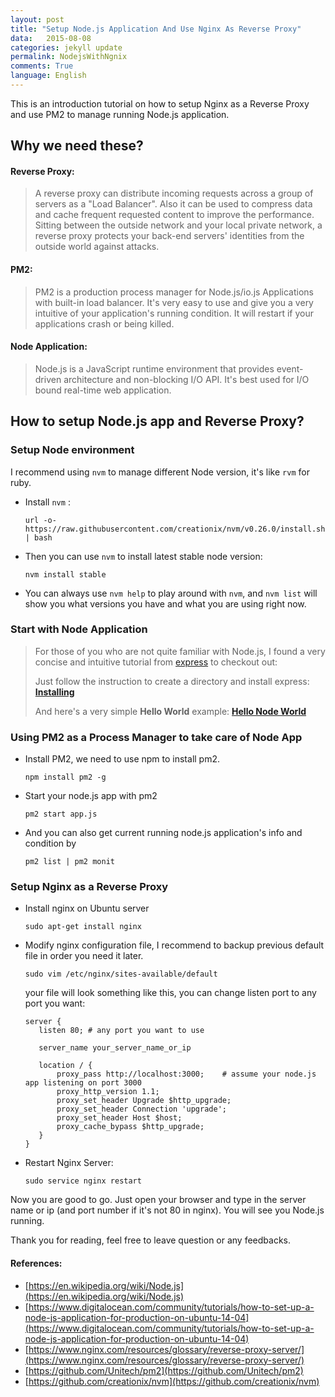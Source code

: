 ```yaml
---
layout: post
title: "Setup Node.js Application And Use Nginx As Reverse Proxy"
data:   2015-08-08
categories: jekyll update
permalink: NodejsWithNgnix
comments: True
language: English
---
```


This is an introduction tutorial on how to setup Nginx as a Reverse Proxy and use PM2 to manage running Node.js application.


## Why we need these?

#### Reverse Proxy:

>A reverse proxy can distribute incoming requests across a group of servers as a "Load Balancer".
>Also it can be used to compress data and cache frequent requested content to improve the performance.
>Sitting between the outside network and your local private network, a reverse proxy
>protects your back-end servers' identities from the outside world against attacks.

#### PM2:

>PM2 is a production process manager for Node.js/io.js Applications with built-in load balancer.
>It's very easy to use and give you a very intuitive of your application's running condition. It will restart if your applications crash or being killed.

#### Node Application:

>Node.js is a JavaScript runtime environment that provides event-driven architecture and non-blocking I/O API. It's best used for I/O bound real-time web application.


## How to setup Node.js app and Reverse Proxy?

### Setup Node environment

I recommend using `nvm` to manage different Node version, it's like `rvm` for ruby.

- Install `nvm` :

      url -o- https://raw.githubusercontent.com/creationix/nvm/v0.26.0/install.sh | bash

- Then you can use `nvm` to install latest stable node version:

      nvm install stable

- You can always use `nvm help` to play around with `nvm`, and `nvm list` will show you what versions you have and what you are using right now.

### Start with Node Application

>For those of you who are not quite familiar with Node.js, I found a very concise and intuitive tutorial from [express](http://expressjs.com) to checkout out:
>
>Just follow the instruction to create a directory and install express: **[Installing](http://expressjs.com/starter/installing.html)**
>
>And here's a very simple **Hello World** example: **[Hello Node World](http://expressjs.com/starter/hello-world.html)**

### Using PM2 as a Process Manager to take care of Node App

- Install PM2, we need to use npm to install pm2.

      npm install pm2 -g

- Start your node.js app with pm2

      pm2 start app.js

- And you can also get current running node.js application's info and condition by

      pm2 list | pm2 monit

### Setup Nginx as a Reverse Proxy

- Install nginx on Ubuntu server

      sudo apt-get install nginx

- Modify nginx configuration file, I recommend to backup previous default file in order you need it later.

      sudo vim /etc/nginx/sites-available/default

  your file will look something like this, you can change listen port to any port you want:

      server {
         listen 80; # any port you want to use

         server_name your_server_name_or_ip

         location / {
             proxy_pass http://localhost:3000;    # assume your node.js app listening on port 3000
             proxy_http_version 1.1;
             proxy_set_header Upgrade $http_upgrade;
             proxy_set_header Connection 'upgrade';
             proxy_set_header Host $host;
             proxy_cache_bypass $http_upgrade;
         }
      }

- Restart Nginx Server:

      sudo service nginx restart

Now you are good to go. Just open your browser and type in the server name or ip (and port number if it's not 80 in nginx). You will see you Node.js running.

Thank you for reading, feel free to leave question or any feedbacks.

#### References:

* [https://en.wikipedia.org/wiki/Node.js](https://en.wikipedia.org/wiki/Node.js)
* [https://www.digitalocean.com/community/tutorials/how-to-set-up-a-node-js-application-for-production-on-ubuntu-14-04](https://www.digitalocean.com/community/tutorials/how-to-set-up-a-node-js-application-for-production-on-ubuntu-14-04)
* [https://www.nginx.com/resources/glossary/reverse-proxy-server/](https://www.nginx.com/resources/glossary/reverse-proxy-server/)
* [https://github.com/Unitech/pm2](https://github.com/Unitech/pm2)
* [https://github.com/creationix/nvm](https://github.com/creationix/nvm)
